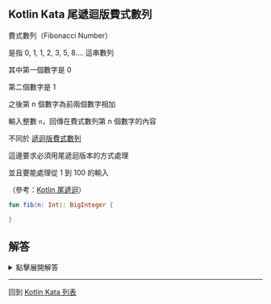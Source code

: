 ## Kotlin Kata 尾遞迴版費式數列

費式數列（Fibonacci Number）

是指 0, 1, 1, 2, 3, 5, 8.... 這串數列

其中第一個數字是 0

第二個數字是 1

之後第 n 個數字為前兩個數字相加

輸入整數 `n`，回傳在費式數列第 n 個數字的內容

不同於 [遞迴版費式數列](recursive-fib-sequence.md)

這邊要求必須用尾遞迴版本的方式處理

並且要能處理從 1 到 100 的輸入

（參考：[Kotlin 尾遞迴](../kotlin_tail_recursion.md)）

```kotlin
fun fib(n: Int): BigInteger {

}
```

## 解答
<details>
  <summary>點擊展開解答</summary>
  
要用尾遞迴的方式處理費式數列

`fib()` 函數的參數是必定不夠的

我們必須要宣告新的函數來進行處理

```kotlin
fun fib(n: Int): BigInteger {  
    tailrec fun fib(n: Int, acc1: BigInteger, acc2: BigInteger): BigInteger {  
        return when (n) {  
            1 -> acc1  
            2 -> acc2  
            else -> fib(n - 1, acc2, acc1 + acc2)  
        }  
    }  
    return fib(n, BigInteger.ZERO, BigInteger.ONE)  
}
```
</details>

------

回到 [Kotlin Kata 列表](index.md)
